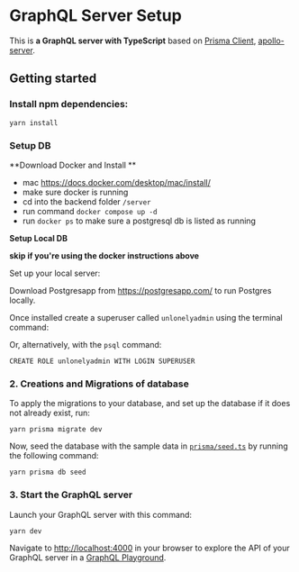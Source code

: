 # GraphQL Server Setup

This is **a GraphQL server with TypeScript** based on
[Prisma Client](https://www.prisma.io/docs/concepts/components/prisma-client),
[apollo-server](https://www.apollographql.com/docs/apollo-server).

## Getting started

### Install npm dependencies:

```
yarn install
```

### Setup DB

**Download Docker and Install **

- mac https://docs.docker.com/desktop/mac/install/
- make sure docker is running
- cd into the backend folder `/server`
- run command `docker compose up -d`
- run `docker ps` to make sure a postgresql db is listed as running

**Setup Local DB**

**skip if you're using the docker instructions above**

Set up your local server:

Download Postgresapp from https://postgresapp.com/ to run Postgres locally.

Once installed create a superuser called `unlonelyadmin` using the terminal
command:

Or, alternatively, with the `psql` command:

```
CREATE ROLE unlonelyadmin WITH LOGIN SUPERUSER
```

### 2. Creations and Migrations of database

To apply the migrations to your database, and set up the database if it does not
already exist, run:

```
yarn prisma migrate dev
```

Now, seed the database with the sample data in
[`prisma/seed.ts`](./prisma/seed.ts) by running the following command:

```
yarn prisma db seed
```

### 3. Start the GraphQL server

Launch your GraphQL server with this command:

```
yarn dev
```

Navigate to [http://localhost:4000](http://localhost:4000) in your browser to
explore the API of your GraphQL server in a
[GraphQL Playground](http://localhost:4000/graphql).
